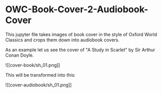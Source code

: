 # OWC-Book-Cover-2-Audiobook-Cover

This jupyter file takes images of book cover in the style of Oxford World Classics and crops them down into audiobook covers.

As an example let us see the cover of "A Study in Scarlet" by Sir Arthur Conan Doyle.

![[cover-book/sh_01.png]]

This will be transformed into this: 

![[cover-audiobook/sh_01.png]]